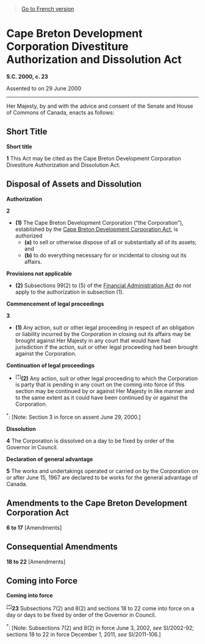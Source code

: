 > [Go to French version](/fr/Lois/Lois%20du%20Canada/2000/ch.%2023.md)

# Cape Breton Development Corporation Divestiture Authorization and Dissolution Act

**S.C. 2000, c. 23**


Assented to on 29 June 2000

----------



Her Majesty, by and with the advice and consent of the Senate and House of Commons of Canada, enacts as follows:






## Short Title



**Short title**

**1** This Act may be cited as the Cape Breton Development Corporation Divestiture Authorization and Dissolution Act.




## Disposal of Assets and Dissolution



**Authorization**

**2** 

- **(1)** The Cape Breton Development Corporation (“the Corporation”), established by the [Cape Breton Development Corporation Act](/en/Acts/Revised%20Statutes%20of%20Canada/C/C-25.md), is authorized
	- **(a)** to sell or otherwise dispose of all or substantially all of its assets; and
	- **(b)** to do everything necessary for or incidental to closing out its affairs.

**Provisions not applicable**

- **(2)** Subsections 99(2) to (5) of the [Financial Administration Act](/en/Acts/Revised%20Statutes%20of%20Canada/F/F-11.md) do not apply to the authorization in subsection (1).




**Commencement of legal proceedings**

**3** 

- **(1)** Any action, suit or other legal proceeding in respect of an obligation or liability incurred by the Corporation in closing out its affairs may be brought against Her Majesty in any court that would have had jurisdiction if the action, suit or other legal proceeding had been brought against the Corporation.

**Continuation of legal proceedings**

- <sup><a href='#C-25.2_en_1'>[*]</a></sup>**(2)** Any action, suit or other legal proceeding to which the Corporation is party that is pending in any court on the coming into force of this section may be continued by or against Her Majesty in like manner and to the same extent as it could have been continued by or against the Corporation.

<a name='C-25.2_en_1'><sup>*</sup></a>: [Note: Section 3 in force on assent June 29, 2000.]<br />




**Dissolution**

**4** The Corporation is dissolved on a day to be fixed by order of the Governor in Council.




**Declaration of general advantage**

**5** The works and undertakings operated or carried on by the Corporation on or after June 15, 1967 are declared to be works for the general advantage of Canada.




## Amendments to the Cape Breton Development Corporation Act


**6 to 17** [Amendments]




## Consequential Amendments


**18 to 22** [Amendments]




## Coming into Force



**Coming into force**

<sup><a href='#C-25.2_en_2'>[*]</a></sup>**23** Subsections 7(2) and 8(2) and sections 18 to 22 come into force on a day or days to be fixed by order of the Governor in Council.

<a name='C-25.2_en_2'><sup>*</sup></a>: [Note: Subsections 7(2) and 8(2) in force June 3, 2002, *see* SI/2002-92; sections 18 to 22 in force December 1, 2011, *see* SI/2011-106.]<br />


